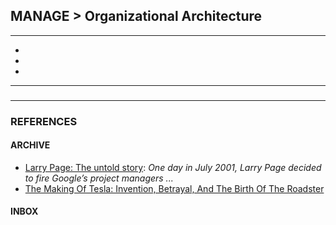 ## MANAGE > Organizational Architecture

<hr/>

- []()
- []()
- []()

<hr/>

###

###

<hr/>

### REFERENCES

#### ARCHIVE

- [Larry Page: The untold story](http://www.businessinsider.com/larry-page-the-untold-story-2014-4): _One day in July 2001, Larry Page decided to fire Google’s project managers ..._
- [The Making Of Tesla: Invention, Betrayal, And The Birth Of The Roadster](http://www.businessinsider.com/tesla-the-origin-story-2014-10)

#### INBOX
